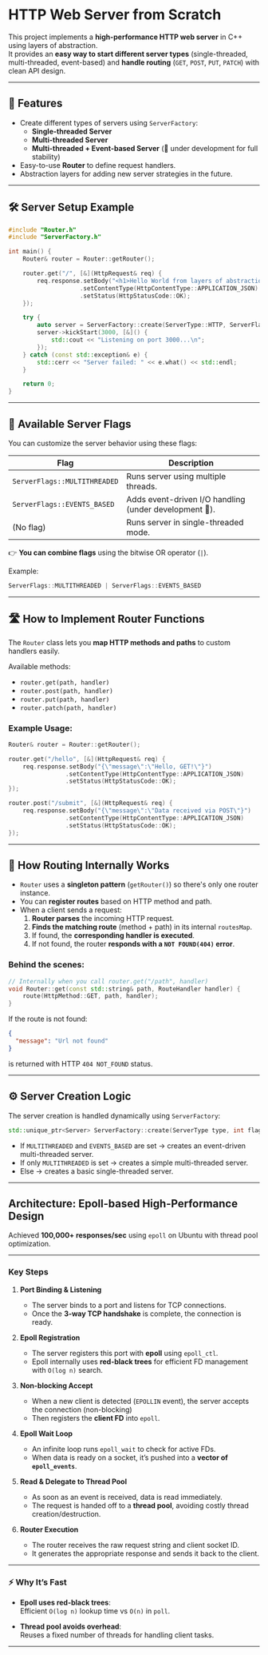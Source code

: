 # HTTP Web Server from Scratch

This project implements a **high-performance HTTP web server** in C++ using layers of abstraction.  
It provides an **easy way to start different server types** (single-threaded, multi-threaded, event-based) and **handle routing** (`GET`, `POST`, `PUT`, `PATCH`) with clean API design.

---

## 🚀 Features

- Create different types of servers using `ServerFactory`:
  - **Single-threaded Server**
  - **Multi-threaded Server**
  - **Multi-threaded + Event-based Server** (🚧 under development for full stability)
- Easy-to-use **Router** to define request handlers.
- Abstraction layers for adding new server strategies in the future.

---

## 🛠️ Server Setup Example

```cpp
#include "Router.h"
#include "ServerFactory.h"

int main() {
    Router& router = Router::getRouter();

    router.get("/", [&](HttpRequest& req) {
        req.response.setBody("<h1>Hello World from layers of abstraction</h1>")
                    .setContentType(HttpContentType::APPLICATION_JSON)
                    .setStatus(HttpStatusCode::OK);
    });

    try {
        auto server = ServerFactory::create(ServerType::HTTP, ServerFlags::MULTITHREADED | ServerFlags::EVENTS_BASED);
        server->kickStart(3000, [&]() {
            std::cout << "Listening on port 3000...\n";
        });
    } catch (const std::exception& e) {
        std::cerr << "Server failed: " << e.what() << std::endl;
    }

    return 0;
}
```

---

## 🧩 Available Server Flags

You can customize the server behavior using these flags:

| Flag                | Description                                |
|---------------------|--------------------------------------------|
| `ServerFlags::MULTITHREADED` | Runs server using multiple threads. |
| `ServerFlags::EVENTS_BASED`  | Adds event-driven I/O handling (under development 🚧). |
| (No flag)           | Runs server in single-threaded mode.       |

👉 **You can combine flags** using the bitwise OR operator (`|`).

Example:
```cpp
ServerFlags::MULTITHREADED | ServerFlags::EVENTS_BASED
```

---

## 🛣️ How to Implement Router Functions

The `Router` class lets you **map HTTP methods and paths** to custom handlers easily.

Available methods:
- `router.get(path, handler)`
- `router.post(path, handler)`
- `router.put(path, handler)`
- `router.patch(path, handler)`

### Example Usage:

```cpp
Router& router = Router::getRouter();

router.get("/hello", [&](HttpRequest& req) {
    req.response.setBody("{\"message\":\"Hello, GET!\"}")
                .setContentType(HttpContentType::APPLICATION_JSON)
                .setStatus(HttpStatusCode::OK);
});

router.post("/submit", [&](HttpRequest& req) {
    req.response.setBody("{\"message\":\"Data received via POST\"}")
                .setContentType(HttpContentType::APPLICATION_JSON)
                .setStatus(HttpStatusCode::OK);
});
```

---

## 🧠 How Routing Internally Works

- `Router` uses a **singleton pattern** (`getRouter()`) so there's only one router instance.
- You can **register routes** based on HTTP method and path.
- When a client sends a request:
  1. **Router parses** the incoming HTTP request.
  2. **Finds the matching route** (method + path) in its internal `routesMap`.
  3. If found, the **corresponding handler is executed**.
  4. If not found, the router **responds with a `NOT FOUND(404)` error**.

### Behind the scenes:

```cpp
// Internally when you call router.get("/path", handler)
void Router::get(const std::string& path, RouteHandler handler) {
    route(HttpMethod::GET, path, handler);
}
```

If the route is not found:

```json
{
  "message": "Url not found"
}
```
is returned with HTTP `404 NOT_FOUND` status.

---

## ⚙️ Server Creation Logic

The server creation is handled dynamically using `ServerFactory`:

```cpp
std::unique_ptr<Server> ServerFactory::create(ServerType type, int flag);
```

- If `MULTITHREADED` and `EVENTS_BASED` are set → creates an event-driven multi-threaded server.
- If only `MULTITHREADED` is set → creates a simple multi-threaded server.
- Else → creates a basic single-threaded server.

---

## Architecture: Epoll-based High-Performance Design

Achieved **100,000+ responses/sec** using `epoll` on Ubuntu with thread pool optimization.

---

### Key Steps

1. **Port Binding & Listening**  
   - The server binds to a port and listens for TCP connections.  
   - Once the **3-way TCP handshake** is complete, the connection is ready.

2. **Epoll Registration**  
   - The server registers this port with **epoll** using `epoll_ctl`.  
   - Epoll internally uses **red-black trees** for efficient FD management with `O(log n)` search.

3. **Non-blocking Accept**  
   - When a new client is detected (`EPOLLIN` event), the server accepts the connection (non-blocking)  
   - Then registers the **client FD** into `epoll`.

4. **Epoll Wait Loop**  
   - An infinite loop runs `epoll_wait` to check for active FDs.  
   - When data is ready on a socket, it’s pushed into a **vector of `epoll_events`**.

5. **Read & Delegate to Thread Pool**  
   - As soon as an event is received, data is read immediately.  
   - The request is handed off to a **thread pool**, avoiding costly thread creation/destruction.

6. **Router Execution**  
   - The router receives the raw request string and client socket ID.  
   - It generates the appropriate response and sends it back to the client.

---

### ⚡ Why It’s Fast

- **Epoll uses red-black trees**:  
  Efficient `O(log n)` lookup time vs `O(n)` in `poll`.

- **Thread pool avoids overhead**:  
  Reuses a fixed number of threads for handling client tasks.
---

